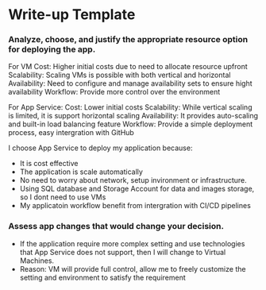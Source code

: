# Write-up Template
 
### Analyze, choose, and justify the appropriate resource option for deploying the app.
 
For VM
Cost: Higher initial costs due to need to allocate resource upfront
Scalability: Scaling VMs is possible with both vertical and horizontal
Availability: Need to configure and manage availability sets to ensure hight availability
Workflow: Provide more control over the environment
 
For App Service:
Cost: Lower initial costs
Scalability: While vertical scaling is limited, it is support horizontal scaling
Availability: It provides auto-scaling and built-in load balancing feature
Workflow: Provide a simple deployment process, easy intergration with GitHub
 
I choose App Service to deploy my application because:
- It is cost effective
- The application is scale automatically
- No need to worry about network, setup invironment or infrastructure.
- Using SQL database and Storage Account for data and images storage, so I dont need to use VMs
- My applicatoin workflow benefit from intergration with CI/CD pipelines
 
### Assess app changes that would change your decision.
 
- If the application require more complex setting and use technologies that App Service does not support, then I will change to Virtual Machines.
- Reason: VM will provide full control, allow me to freely customize the setting and environment to satisfy the requirement
 

